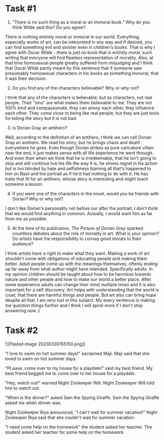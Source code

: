 # Task #1

1. "There is no such thing as a moral or an immoral book." Why do you think Wilde said this? Do you agree?

There is nothing entirely moral or immoral in our world. Everything, especially works of art, can be interpreted in any way and if desired, you can find something evil and sinister even in children's books. That is why I agree with Oscar Wilde - there is just no book that is entirely moral, such writing that everyone will find flawless representation of morality. 
Also, at that time homosexual people greatly suffered from misjudging and I think that Oscar Wilde partly meant by this sentence that if someone saw presumably homosexual characters in his books as something immoral, that it was their decision.

2. Do you find any of the characters believable? Why or why not? 

I think that any of the characters is believable, but as characters, not real people. Their "sins" are what makes them believable to me. They are not 100% kind and compassionate, they can annoy each other, they influence each other. They come close to being like real people, but they are just tools for telling the story but it is not bad.

3. Is Dorian Gray an antihero?

Well, according to the definition of an antihero, I think we can call Dorian Gray an antihero. We read his story, but he brings chaos and death everywhere he goes.
Even though Dorian strikes as pure caricature villain near the end, it just makes sense with all life experience he went through. And even then when we think that he is irredeemable, that he isn't going to stop and will continue live his life the way it is, he shows regret in his action but is too blinded by hate and selfishness blaming all that's happened to him on Basil and the portrait as if he'd had nothing to do with it. He has traits that fit for an antihero, whose story is interesting and might teach someone a lesson.

4. If you were one of the characters in the novel, would you be friends with Dorian? Why or why not?

I don't like Dorian's personality not before nor after the portrait. I don't think that we would find anything in common. Actually, I would want him as far from me as possible.

5. At the time of its publication, _The Picture of Dorian Gray_ sparked countless debates about the role of morality in art. What is your opinion? Do artists have the responsibility to convey good morals to their audience?

I think artists have a right to make what they want. Making a work of art shouldn't come with obligations of educating people and making them better. Adult people come up with the meanings themselves, oftenly ending up far away from what author might have intended. Specifically adults. In my opinion children should be taught about how to be harmless towards nature and other people and how to make our world a better place. After some experience adults can change their mind multiple times and it is also important for a self discovery. Art helps with understanding that the world is cruel, that there are harmful things and people. But art also can bring hope despite all that.
I am very lost in this subject. My every sentence is making me question things further and I think I will spiral more if I don't stop answering now :) 



# Task #2

![[Pasted image 20230330155150.png]]

"I love to swim on hot summer days!" esclaimed Maji.
Maji said that she loved to swim on hot summer days.

"PLease, come over to my house for a playdate!" said my best friend.
My best friend begged me to come over to her house for a playdate.

"Hey, watch out!" warned Night Zookeeper Will.
Night Zookeeper Will told him to watch out.

"When is the dinner?" asked Sam the Spying Giraffe.
Sam the Spying Giraffe asked me when dinner was.

Night Zookeeper Riya announced, "I can't wait for summer vacation!"
Night Zookeeper Riya said that she couldn't wait for summer vacation.

"I need some help on the homework" the student asked her teacher.
The student asked her teacher for some help on the homework.